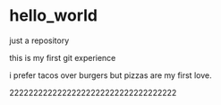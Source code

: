 # hello_world
just a repository


this is my first git experience 



i prefer  tacos over  burgers but pizzas  are my  first love.


22222222222222222222222222222222222
